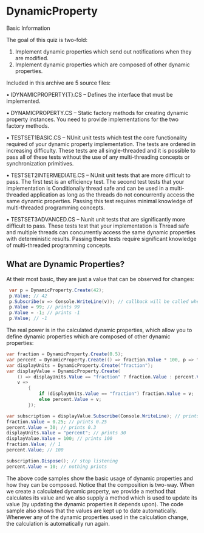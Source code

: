 # DynamicProperty

Basic Information

The goal of this quiz is two-fold:

1.	Implement dynamic properties which send out notifications when they are modified.
2.	Implement dynamic properties which are composed of other dynamic properties.

Included in this archive are 5 source files:

•	IDYNAMICPROPERTY{T}.CS – Defines the interface that must be implemented.

•	DYNAMICPROPERTY.CS – Static factory methods for creating dynamic property instances.  You need to provide implementations for the two factory methods.

•	TESTSET1BASIC.CS – NUnit unit tests which test the core functionality required of your dynamic property implementation.  The tests are ordered in increasing difficulty.  These tests are all single-threaded and it is possible to pass all of these tests without the use of any multi-threading concepts or synchronization primitives.

•	TESTSET2INTERMEDIATE.CS – NUnit unit tests that are more difficult to pass.  The first test is an efficiency test.  The second test tests that your implementation is Conditionally thread safe and can be used in a multi-threaded application as long as the threads do not concurrently access the same dynamic properties.  Passing this test requires minimal knowledge of multi-threaded programming concepts.

•	TESTSET3ADVANCED.CS – Nunit unit tests that are significantly more difficult to pass.  These tests test that your implementation is Thread safe and multiple threads can concurrently access the same dynamic properties with deterministic results.  Passing these tests require significant knowledge of multi-threaded programming concepts.
 
## What are Dynamic Properties?

At their most basic, they are just a value that can be observed for changes:

```C#
 var p = DynamicProperty.Create(42);
 p.Value; // 42
 p.Subscribe(v => Console.WriteLine(v)); // callback will be called whenever p is modified
 p.Value = 99; // prints 99
 p.Value = -1; // prints -1
 p.Value; // -1
```

 The real power is in the calculated dynamic properties, which allow you to define dynamic properties which are composed of other dynamic properties:
 ```C#
 var fraction = DynamicProperty.Create(0.5);
 var percent = DynamicProperty.Create(() => fraction.Value * 100, p => fraction.Value = p / 100);
 var displayUnits = DynamicProperty.Create("fraction");
 var displayValue = DynamicProperty.Create(
     () => displayUnits.Value == "fraction" ? fraction.Value : percent.Value,
     v =>
         {
             if (displayUnits.Value == "fraction") fraction.Value = v;
             else percent.Value = v;
         });

 var subscription = displayValue.Subscribe(Console.WriteLine); // prints out the display value whenever it changes
 fraction.Value = 0.25; // prints 0.25
 percent.Value = 30; // prints 0.3
 displayUnits.Value = "percent"; // prints 30
 displayValue.Value = 100; // prints 100
 fraction.Value; // 1
 percent.Value; // 100

 subscription.Dispose(); // stop listening
 percent.Value = 10; // nothing prints
 ```
The above code samples show the basic usage of dynamic properties and how they can be composed.  Notice that the composition is two-way.  When we create a calculated dynamic property, we provide a method that calculates its value and we also supply a method which is used to update its value (by updating the dynamic properties it depends upon).  The code sample also shows that the values are kept up to date automatically.  Whenever any of the dynamic properties used in the calculation change, the calculation is automatically run again.
